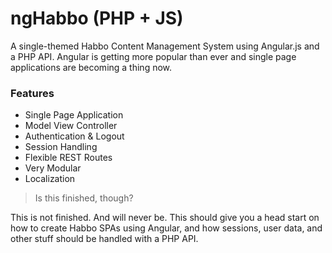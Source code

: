 ngHabbo (PHP + JS)
=====================

A single-themed Habbo Content Management System using Angular.js and a PHP API. Angular is getting more popular than ever and single page applications are becoming a thing now.

### Features ###

* Single Page Application
* Model View Controller
* Authentication & Logout
* Session Handling
* Flexible REST Routes
* Very Modular
* Localization

> Is this finished, though?

This is not finished. And will never be. This should give you a head start on how to create Habbo SPAs using Angular, and how sessions, user data, and other stuff should be handled with a PHP API.
